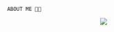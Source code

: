 
        ABOUT ME 🧘🏻
<p align="center">
  <a href="https://skillicons.dev">
    <img src="https://skillicons.dev/icons?i=blender,unreal,threejs,js" />
  </a>
</p>